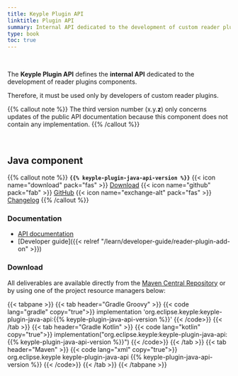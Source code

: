 ```yaml
---
title: Keyple Plugin API
linktitle: Plugin API
summary: Internal API dedicated to the development of custom reader plugins components.
type: book
toc: true
---
```


<br>

The **Keyple Plugin API** defines the **internal API** dedicated to the development of reader plugins components.

Therefore, it must be used only by developers of custom reader plugins.

{{% callout note %}}
The third version number (x.y.**z**) only concerns updates of the public API documentation because this component does not contain any implementation.
{{% /callout %}}

<br>

## Java component

{{% callout note %}}
**`{{% keyple-plugin-java-api-version %}}`**
<span class="component-metadata">{{< icon name="download" pack="fas" >}} [Download](#download)</span>
<span class="component-metadata">{{< icon name="github" pack="fab" >}} [GitHub](https://github.com/eclipse-keyple/keyple-plugin-java-api/)</span>
<span class="component-metadata">{{< icon name="exchange-alt" pack="fas" >}} [Changelog](https://github.com/eclipse-keyple/keyple-plugin-java-api/blob/main/CHANGELOG.md)</span>
{{% /callout %}}

### Documentation

* [API documentation](https://eclipse-keyple.github.io/keyple-plugin-java-api)
* [Developer guide]({{< relref "/learn/developer-guide/reader-plugin-add-on" >}})

### Download

All deliverables are available directly from the [Maven Central Repository](https://central.sonatype.com/search?q=keyple-plugin-java-api) or by using one of the project resource managers below:

{{< tabpane >}}
{{< tab header="Gradle Groovy" >}}
{{< code lang="gradle" copy="true">}}
implementation 'org.eclipse.keyple:keyple-plugin-java-api:{{% keyple-plugin-java-api-version %}}'
{{< /code>}}
{{< /tab >}}
{{< tab header="Gradle Kotlin" >}}
{{< code lang="kotlin" copy="true">}}
implementation("org.eclipse.keyple:keyple-plugin-java-api:{{% keyple-plugin-java-api-version %}}")
{{< /code>}}
{{< /tab >}}
{{< tab header="Maven" >}}
{{< code lang="xml" copy="true">}}
<dependency>
  <groupId>org.eclipse.keyple</groupId>
  <artifactId>keyple-plugin-java-api</artifactId>
  <version>{{% keyple-plugin-java-api-version %}}</version>
</dependency>
{{< /code>}}
{{< /tab >}}
{{< /tabpane >}}